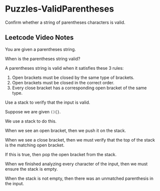 # Puzzles-ValidParentheses

Confirm whether a string of parentheses characters is valid.

## Leetcode Video Notes

You are given a parentheses string.

When is the parentheses string valid?

A parentheses string is valid when it satisfies these 3 rules:

1. Open brackets must be closed by the same type of brackets.
2. Open brackets must be closed in the correct order.
3. Every close bracket has a corresponding open bracket of the same type.

Use a stack to verify that the input is valid.

Suppose we are given `(){}`.

We use a stack to do this.

When we see an open bracket, then we push it on the stack.

When we see a close bracket, then we must verify that the top of the stack is the matching open bracket.

If this is true, then pop the open bracket from the stack.

When we finished analyzing every character of the input, then we must ensure the stack is empty.

When the stack is not empty, then there was an unmatched parenthesis in the input.
